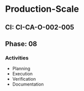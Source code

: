 # Production-Scale

## CI: CI-CA-O-002-005
## Phase: 08

### Activities
- Planning
- Execution
- Verification
- Documentation
